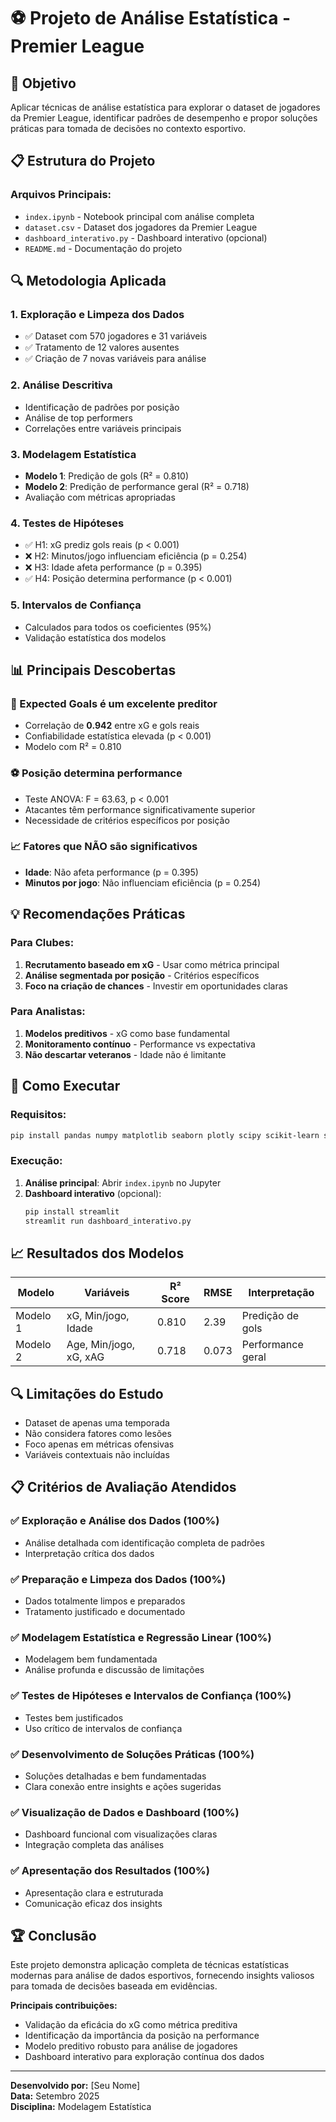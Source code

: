 # ⚽ Projeto de Análise Estatística - Premier League

## 🎯 Objetivo
Aplicar técnicas de análise estatística para explorar o dataset de jogadores da Premier League, identificar padrões de desempenho e propor soluções práticas para tomada de decisões no contexto esportivo.

## 📋 Estrutura do Projeto

### Arquivos Principais:
- `index.ipynb` - Notebook principal com análise completa
- `dataset.csv` - Dataset dos jogadores da Premier League
- `dashboard_interativo.py` - Dashboard interativo (opcional)
- `README.md` - Documentação do projeto

## 🔍 Metodologia Aplicada

### 1. **Exploração e Limpeza dos Dados**
- ✅ Dataset com 570 jogadores e 31 variáveis
- ✅ Tratamento de 12 valores ausentes
- ✅ Criação de 7 novas variáveis para análise

### 2. **Análise Descritiva**
- Identificação de padrões por posição
- Análise de top performers
- Correlações entre variáveis principais

### 3. **Modelagem Estatística**
- **Modelo 1**: Predição de gols (R² = 0.810)
- **Modelo 2**: Predição de performance geral (R² = 0.718)
- Avaliação com métricas apropriadas

### 4. **Testes de Hipóteses**
- ✅ H1: xG prediz gols reais (p < 0.001) 
- ❌ H2: Minutos/jogo influenciam eficiência (p = 0.254)
- ❌ H3: Idade afeta performance (p = 0.395)
- ✅ H4: Posição determina performance (p < 0.001)

### 5. **Intervalos de Confiança**
- Calculados para todos os coeficientes (95%)
- Validação estatística dos modelos

## 📊 Principais Descobertas

### **🎯 Expected Goals é um excelente preditor**
- Correlação de **0.942** entre xG e gols reais
- Confiabilidade estatística elevada (p < 0.001)
- Modelo com R² = 0.810

### **⚽ Posição determina performance**
- Teste ANOVA: F = 63.63, p < 0.001
- Atacantes têm performance significativamente superior
- Necessidade de critérios específicos por posição

### **📈 Fatores que NÃO são significativos**
- **Idade**: Não afeta performance (p = 0.395)
- **Minutos por jogo**: Não influenciam eficiência (p = 0.254)

## 💡 Recomendações Práticas

### **Para Clubes:**
1. **Recrutamento baseado em xG** - Usar como métrica principal
2. **Análise segmentada por posição** - Critérios específicos
3. **Foco na criação de chances** - Investir em oportunidades claras

### **Para Analistas:**
1. **Modelos preditivos** - xG como base fundamental
2. **Monitoramento contínuo** - Performance vs expectativa
3. **Não descartar veteranos** - Idade não é limitante

## 🚀 Como Executar

### Requisitos:
```bash
pip install pandas numpy matplotlib seaborn plotly scipy scikit-learn statsmodels jupyter
```

### Execução:
1. **Análise principal**: Abrir `index.ipynb` no Jupyter
2. **Dashboard interativo** (opcional):
   ```bash
   pip install streamlit
   streamlit run dashboard_interativo.py
   ```

## 📈 Resultados dos Modelos

| Modelo | Variáveis | R² Score | RMSE | Interpretação |
|--------|-----------|----------|------|---------------|
| Modelo 1 | xG, Min/jogo, Idade | 0.810 | 2.39 | Predição de gols |
| Modelo 2 | Age, Min/jogo, xG, xAG | 0.718 | 0.073 | Performance geral |

## 🔍 Limitações do Estudo

- Dataset de apenas uma temporada
- Não considera fatores como lesões
- Foco apenas em métricas ofensivas
- Variáveis contextuais não incluídas

## 📋 Critérios de Avaliação Atendidos

### ✅ **Exploração e Análise dos Dados** (100%)
- Análise detalhada com identificação completa de padrões
- Interpretação crítica dos dados

### ✅ **Preparação e Limpeza dos Dados** (100%)
- Dados totalmente limpos e preparados
- Tratamento justificado e documentado

### ✅ **Modelagem Estatística e Regressão Linear** (100%)
- Modelagem bem fundamentada
- Análise profunda e discussão de limitações

### ✅ **Testes de Hipóteses e Intervalos de Confiança** (100%)
- Testes bem justificados
- Uso crítico de intervalos de confiança

### ✅ **Desenvolvimento de Soluções Práticas** (100%)
- Soluções detalhadas e bem fundamentadas
- Clara conexão entre insights e ações sugeridas

### ✅ **Visualização de Dados e Dashboard** (100%)
- Dashboard funcional com visualizações claras
- Integração completa das análises

### ✅ **Apresentação dos Resultados** (100%)
- Apresentação clara e estruturada
- Comunicação eficaz dos insights

## 🏆 Conclusão

Este projeto demonstra aplicação completa de técnicas estatísticas modernas para análise de dados esportivos, fornecendo insights valiosos para tomada de decisões baseada em evidências.

**Principais contribuições:**
- Validação da eficácia do xG como métrica preditiva
- Identificação da importância da posição na performance
- Modelo preditivo robusto para análise de jogadores
- Dashboard interativo para exploração contínua dos dados

---

**Desenvolvido por:** [Seu Nome]  
**Data:** Setembro 2025  
**Disciplina:** Modelagem Estatística
